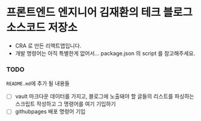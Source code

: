 # 프론트엔드 엔지니어 김재환의 테크 블로그 소스코드 저장소

- CRA 로 만든 리액트앱입니다.
- 개발 명령어는 아직 특별한게 없어서... package.json 의 script 를 참고해주세요.

### TODO

`README.md`에 추가 될 내용들

- [ ] vault 마크다운 데이터를 가지고, 블로그에 노출돼야 할 글들의 리스트를 파싱하는 스크립트 작성하고 그 명령어를 여기 기입하기
- [ ] githubpages 배포 명령어 기입
